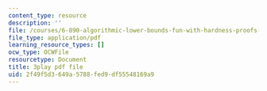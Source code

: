 ```yaml
---
content_type: resource
description: ''
file: /courses/6-890-algorithmic-lower-bounds-fun-with-hardness-proofs-fall-2014/2f49f5d3649a5788fed9df55548169a9_Ih0cPR745fM.pdf
file_type: application/pdf
learning_resource_types: []
ocw_type: OCWFile
resourcetype: Document
title: 3play pdf file
uid: 2f49f5d3-649a-5788-fed9-df55548169a9
---
```

